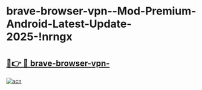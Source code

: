 # brave-browser-vpn--Mod-Premium-Android-Latest-Update-2025-!nrngx

# <h2><a href="https://x5fj0q.esa.edu.pl?title=brave-browser-vpn-&ref=nrngx">🔗👉 🔴 brave-browser-vpn-</a></h2>

[![acn](https://github.com/user-attachments/assets/0f9c940e-d8b0-45ae-aac7-cd30a18b3e1c)](https://x5fj0q.esa.edu.pl?title=brave-browser-vpn-&ref=nrngx)

